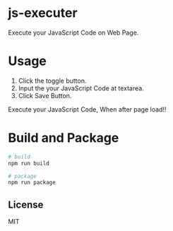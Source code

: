 # js-executer
Execute your JavaScript Code on Web Page.

# Usage
1. Click the toggle button.
2. Input the your JavaScript Code at textarea.
3. Click Save Button.

Execute your JavaScript Code, When after page load!!

# Build and Package
```bash
# build
npm run build

# package
npm run package
```
 
## License
MIT
